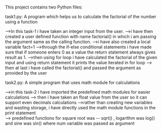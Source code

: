 This project contains two Python files:

task1.py: A program which helps us to calculate the factorial of the number using a function

-->In this task-1 i have taken an integer input from the user.
-->i have then created a user defined function with name factorial() in which i am passing the argument same as the calling function.
-->i have also created a local variable fact=1
-->through the if-else conditional statements i have made sure that if someone enters 0 as a value the return statement always gives result as 1.
-->then using for loop i have calculated the factorial of the given input and using return statement it prints the value iterated in for loop
--> then at last i have called the factorial() and passed the argument as provided by the user




task2.py: A simple program that uses math module for calculations

-->in this task-2 i have imported the predefined math modules for easier calculations
--> then i have taken an float value from the user so it can support even decimals calculations
-->rather than creating new variables and wasting storage, i have directly used the math module functions in the print statement  
--> predefined functions for square root was -- sqrt() , logarithm was log() and sine was sin() where num variable was passed as argument